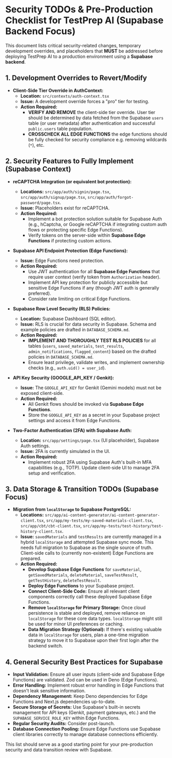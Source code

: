 
# Security TODOs & Pre-Production Checklist for TestPrep AI (Supabase Backend Focus)

This document lists critical security-related changes, temporary development overrides, and placeholders that **MUST** be addressed before deploying TestPrep AI to a production environment using a **Supabase backend**.

## 1. Development Overrides to Revert/Modify

*   **Client-Side Tier Override in AuthContext:**
    *   **Location:** `src/contexts/auth-context.tsx`
    *   **Issue:** A development override forces a "pro" tier for testing.
    *   **Action Required:**
        *   **VERIFY AND REMOVE** the client-side tier override. User tier should be determined by data fetched from the Supabase `users` table (or user metadata) after authentication and successful `public.users` table population.
        *   **CROSSCHECK ALL EDGE FUNCTIONS** the edge functions should be fully checked for security compliance e.g. removing wildcards (`*`), etc.

## 2. Security Features to Fully Implement (Supabase Context)

*   **reCAPTCHA Integration (or equivalent bot protection):**
    *   **Locations:** `src/app/auth/signin/page.tsx`, `src/app/auth/signup/page.tsx`, `src/app/auth/forgot-password/page.tsx`.
    *   **Issue:** Placeholders exist for reCAPTCHA.
    *   **Action Required:**
        *   Implement a bot protection solution suitable for Supabase Auth (e.g., hCaptcha, or Google reCAPTCHA if integrating custom auth flows or protecting specific Edge Functions).
        *   Verify tokens on the server-side within **Supabase Edge Functions** if protecting custom actions.

*   **Supabase API Endpoint Protection (Edge Functions):**
    *   **Issue:** Edge Functions need protection.
    *   **Action Required:**
        *   Use JWT authentication for all **Supabase Edge Functions** that require user context (verify token from `Authorization` header).
        *   Implement API key protection for publicly accessible but sensitive Edge Functions if any (though JWT auth is generally preferred).
        *   Consider rate limiting on critical Edge Functions.

*   **Supabase Row Level Security (RLS) Policies:**
    *   **Location:** Supabase Dashboard (SQL editor).
    *   **Issue:** RLS is crucial for data security in Supabase. Schema and example policies are drafted in `DATABASE_SCHEMA.md`.
    *   **Action Required:**
        *   **IMPLEMENT AND THOROUGHLY TEST RLS POLICIES** for all tables (`users`, `saved_materials`, `test_results`, `admin_notifications`, `flagged_content`) based on the drafted policies in `DATABASE_SCHEMA.md`.
        *   Ensure least privilege, validate writes, and implement ownership checks (e.g., `auth.uid() = user_id`).

*   **API Key Security (GOOGLE_API_KEY / Genkit):**
    *   **Issue:** The `GOOGLE_API_KEY` for Genkit (Gemini models) must not be exposed client-side.
    *   **Action Required:**
        *   All Genkit flows should be invoked via **Supabase Edge Functions**.
        *   Store the `GOOGLE_API_KEY` as a secret in your Supabase project settings and access it from Edge Functions.

*   **Two-Factor Authentication (2FA) with Supabase Auth:**
    *   **Location:** `src/app/settings/page.tsx` (UI placeholder), Supabase Auth settings.
    *   **Issue:** 2FA is currently simulated in the UI.
    *   **Action Required:**
        *   Implement robust 2FA using Supabase Auth's built-in MFA capabilities (e.g., TOTP). Update client-side UI to manage 2FA setup and verification.

## 3. Data Storage & Transition TODOs (Supabase Focus)

*   **Migration from `localStorage` to Supabase PostgreSQL:**
    *   **Locations:** `src/app/ai-content-generator/ai-content-generator-client.tsx`, `src/app/my-tests/my-saved-materials-client.tsx`, `src/app/cbt/cbt-client.tsx`, `src/app/my-tests/test-history/test-history-client.tsx`.
    *   **Issue:** `savedMaterials` and `testResults` are currently managed in a hybrid `localStorage` and attempted Supabase sync mode. This needs full migration to Supabase as the single source of truth. Client-side calls to (currently non-existent) Edge Functions are prepared.
    *   **Action Required:**
        *   **Develop Supabase Edge Functions** for `saveMaterial`, `getSavedMaterials`, `deleteMaterial`, `saveTestResult`, `getTestHistory`, `deleteTestResult`.
        *   **Deploy Edge Functions** to your Supabase project.
        *   **Connect Client-Side Code:** Ensure all relevant client components correctly call these deployed Supabase Edge Functions.
        *   **Remove `localStorage` for Primary Storage:** Once cloud persistence is stable and deployed, remove reliance on `localStorage` for these core data types. `localStorage` might still be used for minor UI preferences or caching.
        *   **Data Migration Strategy (Optional):** If there's existing valuable data in `localStorage` for users, plan a one-time migration strategy to move it to Supabase upon their first login after the backend switch.

## 4. General Security Best Practices for Supabase

*   **Input Validation:** Ensure all user inputs (client-side and Supabase Edge Functions) are validated. Zod can be used in Deno (Edge Functions).
*   **Error Handling:** Implement robust error handling in Edge Functions that doesn't leak sensitive information.
*   **Dependency Management:** Keep Deno dependencies for Edge Functions and Next.js dependencies up-to-date.
*   **Secure Storage of Secrets:** Use Supabase's built-in secrets management for API keys (Genkit, payment gateways, etc.) and the `SUPABASE_SERVICE_ROLE_KEY` within Edge Functions.
*   **Regular Security Audits:** Consider post-launch.
*   **Database Connection Pooling:** Ensure Edge Functions use Supabase client libraries correctly to manage database connections efficiently.

This list should serve as a good starting point for your pre-production security and data transition review with Supabase.
      
